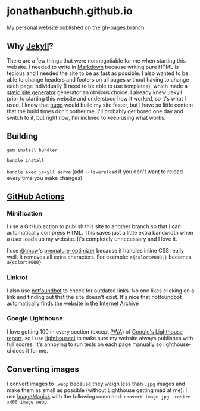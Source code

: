 # jonathanbuchh.github.io

My [personal website](https://buchh.org) published on the [gh-pages](https://github.com/JonathanBuchh/jonathanbuchh.github.io/tree/gh-pages) branch.

## Why [Jekyll](https://jekyllrb.com/)?

There are a few things that were nonnegotiable for me when starting this website. I needed to write in [Markdown](https://en.wikipedia.org/wiki/Markdown) because writing pure HTML is tedious and I needed the site to be as fast as possible. I also wanted to be able to change headers and footers on all pages without having to change each page individually (I need to be able to use templates), which made a [static site generator](https://en.wikipedia.org/wiki/Web_template_system#Static_site_generators) generator an obvious choice. I already knew Jekyll prior to starting this website and understood how it worked, so it's what I used. I know that [hugo](https://gohugo.io/) would build my site faster, but I have so little content that the build times don't bother me. I'll probably get bored one day and switch to it, but right now, I'm inclined to keep using what works.

## Building

`gem install bundler`

`bundle install`

`bundle exec jekyll serve` (add `--livereload` if you don't want to reload every time you make changes)

## [GitHub Actions](https://github.com/JonathanBuchh/jonathanbuchh.github.io/tree/main/.github/workflows)

### Minification

I use a GitHub action to publish this site to another branch so that I can automatically compress HTML. This saves just a little extra bandwidth when a user loads up my website. It's completely unnecessary and I love it.

I use [@tmcw](https://github.com/tmcw)'s [premature-optimizer](https://github.com/tmcw/premature-optimizer) because it handles inline CSS really well. It removes all extra characters. For example: `a{color:#000;}` becomes `a{color:#000}`

### Linkrot

I also use [notfoundbot](https://github.com/tmcw/notfoundbot) to check for outdated links. No one likes clicking on a link and finding out that the site doesn't exist. It's nice that notfoundbot automatically finds the website in the [Internet Archive](https://archive.org/)

### Google Lighthouse

I love getting 100 in every section (except [PWA](https://developers.google.com/web/ilt/pwa/lighthouse-pwa-analysis-tool)) of [Google's Lighthouse report](https://developers.google.com/web/tools/lighthouse/), so I use [lighthouseci](https://github.com/GoogleChrome/lighthouse-ci) to make sure my website always publishes with full scores. It's annoying to run tests on each page manually so lighthouse-ci does it for me.

## Converting images

I convert images to `.webp` because they weigh less than `.jpg` images and make them as small as possible (without Lighthouse getting mad at me). I use [ImageMagick](https://imagemagick.org/) with the following command: `convert image.jpg -resize x400 image.webp`
